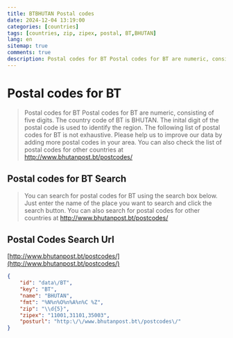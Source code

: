 ```yaml
---
title: BTBHUTAN Postal codes 
date: 2024-12-04 13:19:00
categories: [countries]
tags: [countries, zip, zipex, postal, BT,BHUTAN]
lang: en
sitemap: true
comments: true
description: Postal codes for BT Postal codes for BT are numeric, consisting of five digits. The country code of BT is BHUTAN. The inital digit of the postal code is used to identify the region. The following list of postal codes for BT is not exhaustive. Please help us to improve our data by adding more postal codes in your area. You can also check the list of postal codes for other countries at http://www.bhutanpost.bt/postcodes/
---
```


# Postal codes for BT
> Postal codes for BT Postal codes for BT are numeric, consisting of five digits. The country code of BT is BHUTAN. The inital digit of the postal code is used to identify the region. The following list of postal codes for BT is not exhaustive. Please help us to improve our data by adding more postal codes in your area. You can also check the list of postal codes for other countries at http://www.bhutanpost.bt/postcodes/

## Postal codes for BT Search 
> You can search for postal codes for BT using the search box below. Just enter the name of the place you want to search and click the search button. You can also search for postal codes for other countries at http://www.bhutanpost.bt/postcodes/

## Postal Codes Search Url

[http://www.bhutanpost.bt/postcodes/](http://www.bhutanpost.bt/postcodes/)
```json
{
    "id": "data\/BT",
    "key": "BT",
    "name": "BHUTAN",
    "fmt": "%N%n%O%n%A%n%C %Z",
    "zip": "\\d{5}",
    "zipex": "11001,31101,35003",
    "posturl": "http:\/\/www.bhutanpost.bt\/postcodes\/"
}
```
